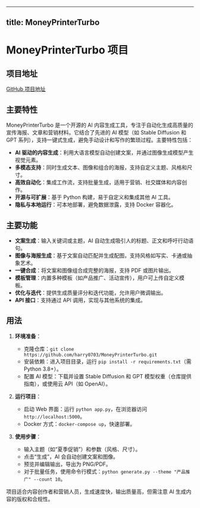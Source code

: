 
---
title: MoneyPrinterTurbo
---

# MoneyPrinterTurbo 项目

## 项目地址
[GitHub 项目地址](https://github.com/harry0703/MoneyPrinterTurbo)

## 主要特性
MoneyPrinterTurbo 是一个开源的 AI 内容生成工具，专注于自动化生成高质量的宣传海报、文章和营销材料。它结合了先进的 AI 模型（如 Stable Diffusion 和 GPT 系列），支持一键式生成，避免手动设计和写作的繁琐过程。主要特性包括：
- **AI 驱动的内容生成**：利用大语言模型自动创建文案，并通过图像生成模型产生视觉元素。
- **多模态支持**：同时生成文本、图像和组合的海报，支持自定义主题、风格和尺寸。
- **高效自动化**：集成工作流，支持批量生成，适用于营销、社交媒体和内容创作。
- **开源与可扩展**：基于 Python 构建，易于自定义和集成其他 AI 工具。
- **隐私与本地运行**：可本地部署，避免数据泄露，支持 Docker 容器化。

## 主要功能
- **文案生成**：输入关键词或主题，AI 自动生成吸引人的标题、正文和呼吁行动语句。
- **图像与海报生成**：基于文案自动匹配并生成配图，支持风格如写实、卡通或抽象艺术。
- **一键合成**：将文案和图像组合成完整的海报，支持 PDF 或图片输出。
- **模板管理**：内置多种模板（如产品推广、活动宣传），用户可上传自定义模板。
- **优化与迭代**：提供生成质量评分和迭代功能，允许用户微调输出。
- **API 接口**：支持通过 API 调用，实现与其他系统的集成。

## 用法
1. **环境准备**：
   - 克隆仓库：`git clone https://github.com/harry0703/MoneyPrinterTurbo.git`
   - 安装依赖：进入项目目录，运行 `pip install -r requirements.txt`（需 Python 3.8+）。
   - 配置 AI 模型：下载并设置 Stable Diffusion 和 GPT 模型权重（仓库提供指南），或使用云 API（如 OpenAI）。

2. **运行项目**：
   - 启动 Web 界面：运行 `python app.py`，在浏览器访问 `http://localhost:5000`。
   - Docker 方式：`docker-compose up`，快速部署。

3. **使用步骤**：
   - 输入主题（如“夏季促销”）和参数（风格、尺寸）。
   - 点击“生成”，AI 会自动创建文案和图像。
   - 预览并编辑输出，导出为 PNG/PDF。
   - 对于批量任务，使用命令行模式：`python generate.py --theme "产品推广" --count 10`。

项目适合内容创作者和营销人员，生成速度快，输出质量高，但需注意 AI 生成内容的版权和合规性。